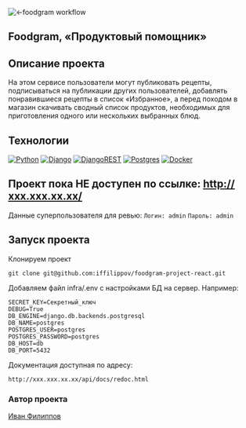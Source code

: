 ![<-foodgram workflow](https://github.com/iffilippov/foodgram-project-react/actions/workflows/foodgram-workflow.yml/badge.svg)
## Foodgram, «Продуктовый помощник»

## Описание проекта
На этом сервисе пользователи могут публиковать рецепты, подписываться на публикации других пользователей, добавлять понравившиеся рецепты в список «Избранное», а перед походом в магазин скачивать сводный список продуктов, необходимых для приготовления одного или нескольких выбранных блюд.

## Технологии
[![Python](https://img.shields.io/badge/-Python-464641?style=flat-square&logo=Python)](https://www.python.org/)
[![Django](https://img.shields.io/badge/-Django-464646?style=flat-square&logo=Django)](https://www.djangoproject.com/)
[![DjangoREST](https://img.shields.io/badge/Django-REST-464646?style=flat-square&logo=django&logoColor=white&color=ff1709&labelColor=gray)](https://www.django-rest-framework.org/)
[![Postgres](https://img.shields.io/badge/Postgres-464646?style=flat-square&logo=postgresql&logoColor=white)](https://www.postgresql.org/)
[![Docker](https://img.shields.io/badge/Docker-464646?style=flat-square&logo=docker)](https://www.docker.com/)

## Проект пока НЕ доступен по ссылке: http://ххх.ххх.хх.хх/
Данные суперпользователя для ревью:
`Логин: admin`
`Пароль: admin`

## Запуск проекта
Клонируем проект
```
git clone git@github.com:iffilippov/foodgram-project-react.git
```
Добавляем файл infra/.env с настройками БД на сервер. Например:
```
SECRET_KEY=Секретный_ключ
DEBUG=True
DB_ENGINE=django.db.backends.postgresql
DB_NAME=postgres
POSTGRES_USER=postgres
POSTGRES_PASSWORD=postgres
DB_HOST=db
DB_PORT=5432
```
Документация доступная по адресу:
```
http://ххх.ххх.хх.хх/api/docs/redoc.html
```
### Автор проекта
[Иван Филиппов](https://www.linkedin.com/in/iffilippov/)